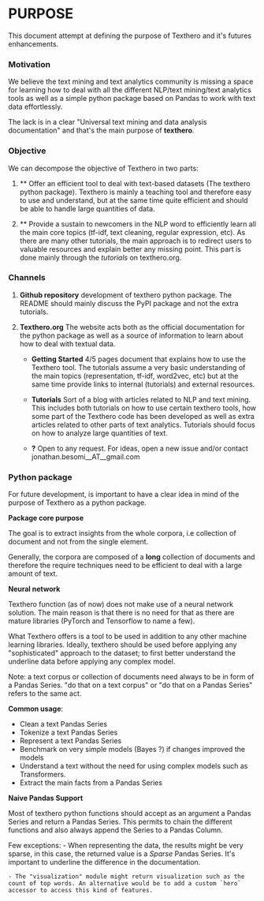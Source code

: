 # PURPOSE

This document attempt at defining the purpose of Texthero and it's futures enhancements.

### Motivation

We believe the text mining and text analytics community is missing a space for learning how to deal with all the different NLP/text mining/text analytics tools as well as a simple python package based on Pandas to work with text data effortlessly.

The lack is in a clear "Universal text mining and data analysis documentation" and that's the main purpose of **texthero**.

### Objective

We can decompose the objective of Texthero in two parts:

1. ** Offer an efficient tool to deal with text-based datasets (The texthero python package). Texthero is mainly a teaching tool and therefore easy to use and understand, but at the same time quite efficient and should be able to handle large quantities of data.

2. ** Provide a sustain to newcomers in the NLP word to efficiently learn all the main core topics (tf-idf, text cleaning, regular expression, etc). As there are many other tutorials, the main approach is to redirect users to valuable resources and explain better any missing point. This part is done mainly through the *tutorials* on texthero.org.


### Channels

1. **Github repository** development of texthero python package. The README should mainly discuss the PyPI package and not the extra tutorials.

2. **Texthero.org**
    The website acts both as the official documentation for the python package as well as a source of information to learn about how to deal with textual data.

    - **Getting Started** 4/5 pages document that explains how to use the Texthero tool. The tutorials assume a very basic understanding of the main topics (representation, tf-idf, word2vec, etc) but at the same time provide links to internal (tutorials) and external resources.

    - **Tutorials** Sort of a blog with articles related to NLP and text mining. This includes both tutorials on how to use certain texthero tools, how some part of the Texthero code has been developed as well as extra articles related to other parts of text analytics. Tutorials should focus on how to analyze large quantities of text.

    - **?** Open to any request. For ideas, open a new issue and/or contact jonathan.besomi__AT__gmail.com


### Python package

For future development, is important to have a clear idea in mind of the purpose of Texthero as a python package.


**Package core purpose**

The goal is to extract insights from the whole corpora, i.e collection of document and not from the single element.

Generally, the corpora are composed of a __long__ collection of documents and therefore the require techniques need to be efficient to deal with a large amount of text.

**Neural network**

Texthero function (as of now) does not make use of a neural network solution. The main reason is that there is no need for that as there are mature libraries (PyTorch and Tensorflow to name a few).

What Texthero offers is a tool to be used in addition to any other machine learning libraries. Ideally, texthero should be used before applying any "sophisticated" approach to the dataset; to first better understand the underline data before applying any complex model.


Note: a text corpus or collection of documents need always to be in form of a Pandas Series. "do that on a text corpus" or "do that on a Pandas Series" refers to the same act.

**Common usage**:
 - Clean a text Pandas Series
 - Tokenize a text Pandas Series
 - Represent a text Pandas Series
 - Benchmark on very simple models (Bayes ?) if changes improved the models
 - Understand a text without the need for using complex models such as Transformers.
 - Extract the main facts from a Pandas Series


**Naive Pandas Support**

Most of texthero python functions should accept as an argument a Pandas Series and return a Pandas Series. This permits to chain the different functions and also always append the Series to a Pandas Column.

Few exceptions:
    - When representing the data, the results might be very sparse, in this case, the returned value is a _Sparse_ Pandas Series. It's important to underline the difference in the documentation.

    - The "visualization" module might return visualization such as the count of top words. An alternative would be to add a custom `hero` accessor to access this kind of features.
    

